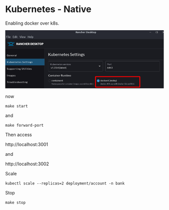 # Kubernetes - Native

Enabling docker over k8s.

![](doc/rancher-kubernetes.png)

now

```
make start
```
and
```
make forward-port
```

Then access 

http://localhost:3001

and 

http://localhost:3002

Scale

```
kubectl scale --replicas=2 deployment/account -n bank
```

Stop

```
make stop
```
